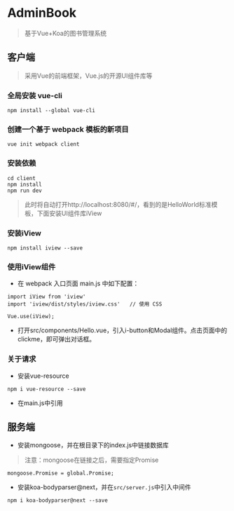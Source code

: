 # AdminBook
> 基于Vue+Koa的图书管理系统

## 客户端
> 采用Vue的前端框架，Vue.js的开源UI组件库等

### 全局安装 vue-cli

```
npm install --global vue-cli
```

### 创建一个基于 webpack 模板的新项目

```
vue init webpack client
```

### 安装依赖

```
cd client
npm install
npm run dev
```

> 此时将自动打开http://localhost:8080/#/，看到的是HelloWorld标准模板，下面安装UI组件库iView

### 安装iView

```
npm install iview --save
```

### 使用iView组件

+ 在 webpack 入口页面 main.js 中如下配置：

```
import iView from 'iview'
import 'iview/dist/styles/iview.css'   // 使用 CSS

Vue.use(iView);
```

+ 打开src/components/Hello.vue，引入i-button和Modal组件。点击页面中的clickme，即可弹出对话框。

### 关于请求

+ 安装vue-resource

```
npm i vue-resource --save
```

+ 在main.js中引用

## 服务端

+ 安装mongoose，并在根目录下的index.js中链接数据库

> 注意：mongoose在链接之后，需要指定Promise

```
mongoose.Promise = global.Promise;
```

+ 安装koa-bodyparser@next，并在`src/server.js`中引入中间件
```
npm i koa-bodyparser@next --save
```


